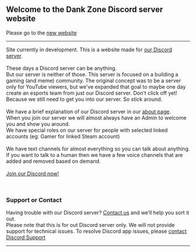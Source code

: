 ## Welcome to the Dank Zone Discord server website

<meta http-equiv="Refresh" content="7; url=https://dankzonediscord.glitch.me/" />
<p>Please go to the <a href="https://dankzonediscord.glitch.me/">new website</a></p>

---


<p>Site currently in development.
This is a website made for <a href="https://discordapp.com/invite/gwamp7n">our Discord server</a>.<br>
<br>
These days a Discord server can be anything.<br>
But our server is neither of those. This server is focused on a building a gaming (and meme) community. The original concept was to be a server only for YouTube viewers, but we've expanded that goal to maybe one day create an esports team from just our Discord server.
Don't click off yet! Because we still need to get you into our server. So stick around.<br>
<br>
We have a brief explanation of our Discord server in our <a href="./about.html">about page</a>.<br>
When you join our server we will almost always have an Admin to welcome you and show you around.<br>
We have special roles on our server for people with selected linked accounts (eg: Gamer for linked Steam account)<br>
<br>
We have text channels for almost everything so you can talk about anything.<br>
If you want to talk to a human then we have a few voice channels that are added and removed based on demand.<br>
<br>
<a href="https://discordapp.com/invite/gwamp7n">Join our Discord now!</a></p><br>

### Support or Contact

Having trouble with our Discord server? [Contact us](mailto:dankzonediscord@gmail.com) and we’ll help you sort it out.<br/>
Please note that this is for out Discord server only. We will not provide support for technical issues. To resolve Discord app issues, please [contact Discord Support](https://support.discordapp.com/)

---
